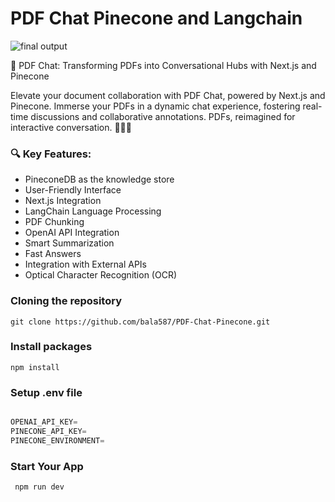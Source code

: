 # PDF Chat Pinecone and Langchain 
 
![final output ](https://i.pinimg.com/originals/2a/8e/b8/2a8eb889addd7a1f77d67facb29960d5.jpg)

🚀 PDF Chat: Transforming PDFs into Conversational Hubs with Next.js and Pinecone

Elevate your document collaboration with PDF Chat, powered by Next.js and Pinecone. Immerse your PDFs in a dynamic chat experience, fostering real-time discussions and collaborative annotations. PDFs, reimagined for interactive conversation.  📄💬✨

### 🔍 Key Features:

- PineconeDB as the knowledge store
- User-Friendly Interface
- Next.js Integration
- LangChain Language Processing
- PDF Chunking
- OpenAI API Integration
- Smart Summarization
- Fast Answers
- Integration with External APIs
- Optical Character Recognition (OCR)

### Cloning the repository

```shell
git clone https://github.com/bala587/PDF-Chat-Pinecone.git
```

### Install packages 

```shell
npm install
```

### Setup .env file

```js

OPENAI_API_KEY=
PINECONE_API_KEY=
PINECONE_ENVIRONMENT=

```

### Start Your App

``` shell
 npm run dev
```
